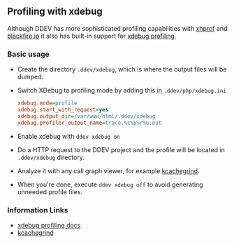 ## Profiling with xdebug

Although DDEV has more sophisticated profiling capabilities with [xhprof](xhprof-profiling.md) and [blackfire.io](blackfire-profiling.md) it also has  built-in support for [xdebug profiling](https://xdebug.org/).

### Basic usage

* Create the directory `.ddev/xdebug`, which is where the output files will be dumped.
* Switch XDebug to profiling mode by adding this in `.ddev/php/xdebug.ini`

  ```ini
  xdebug.mode=profile
  xdebug.start_with_request=yes
  xdebug.output_dir=/var/www/html/.ddev/xdebug
  xdebug.profiler_output_name=trace.%c%p%r%u.out
  ```

* Enable xdebug with `ddev xdebug on`
* Do a HTTP request to the DDEV project and the profile will be located in `.ddev/xdebug` directory.
* Analyze it with any call graph viewer, for example [kcachegrind](https://kcachegrind.github.io/html/Home.html).
* When you're done, execute `ddev xdebug off` to avoid generating unneeded profile files.

### Information Links

* [xdebug profiling docs](https://xdebug.org/docs/profiler)
* [kcachegrind](https://kcachegrind.github.io/html/Home.html)
